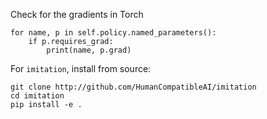 Check for the gradients in Torch

    for name, p in self.policy.named_parameters():
        if p.requires_grad:
            print(name, p.grad)


For `imitation`, install from source:
    
    git clone http://github.com/HumanCompatibleAI/imitation
    cd imitation
    pip install -e .


